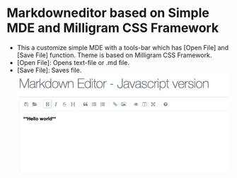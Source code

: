 # Markdowneditor based on Simple MDE and Milligram CSS Framework
- This a customize simple MDE with a tools-bar which has [Open File] and [Save File] function. Theme is based on Milligram CSS Framework. 
 - [Open File]: Opens text-file or .md file.
 - [Save File]: Saves file.
![customize](https://github.com/bach3/markdowneditor/blob/master/img/customize.png)
